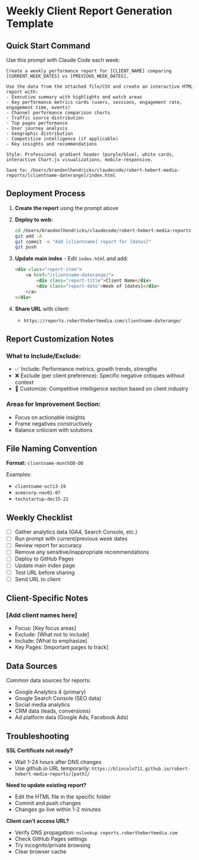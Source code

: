 # Weekly Client Report Generation Template

## Quick Start Command
Use this prompt with Claude Code each week:

```
Create a weekly performance report for [CLIENT_NAME] comparing [CURRENT_WEEK_DATES] vs [PREVIOUS_WEEK_DATES].

Use the data from the attached file/CSV and create an interactive HTML report with:
- Executive summary with highlights and watch areas
- Key performance metrics cards (users, sessions, engagement rate, engagement time, events)
- Channel performance comparison charts
- Traffic source distribution
- Top pages performance
- User journey analysis
- Geographic distribution
- Competitive intelligence (if applicable)
- Key insights and recommendations

Style: Professional gradient header (purple/blue), white cards, interactive Chart.js visualizations, mobile-responsive.

Save to: /Users/brandonlhendricks/claudecode/robert-hebert-media-reports/[clientname-daterange]/index.html
```

## Deployment Process

1. **Create the report** using the prompt above
2. **Deploy to web**:
   ```bash
   cd /Users/brandonlhendricks/claudecode/robert-hebert-media-reports
   git add -A
   git commit -m "Add [clientname] report for [dates]"
   git push
   ```

3. **Update main index** - Edit `index.html` and add:
   ```html
   <div class="report-item">
       <a href="/clientname-daterange/">
           <div class="report-title">Client Name</div>
           <div class="report-date">Week of [dates]</div>
       </a>
   </div>
   ```

4. **Share URL** with client:
   - `https://reports.roberthebertmedia.com/clientname-daterange/`

## Report Customization Notes

### What to Include/Exclude:
- ✅ Include: Performance metrics, growth trends, strengths
- ❌ Exclude (per client preference): Specific negative critiques without context
- 🔄 Customize: Competitive intelligence section based on client industry

### Areas for Improvement Section:
- Focus on actionable insights
- Frame negatives constructively
- Balance criticism with solutions

## File Naming Convention

**Format:** `clientname-monthDD-DD`

Examples:
- `clientname-oct13-19`
- `acmecorp-nov01-07`
- `techstartup-dec15-21`

## Weekly Checklist

- [ ] Gather analytics data (GA4, Search Console, etc.)
- [ ] Run prompt with current/previous week dates
- [ ] Review report for accuracy
- [ ] Remove any sensitive/inappropriate recommendations
- [ ] Deploy to GitHub Pages
- [ ] Update main index page
- [ ] Test URL before sharing
- [ ] Send URL to client

## Client-Specific Notes

### [Add client names here]
- Focus: [Key focus areas]
- Exclude: [What not to include]
- Include: [What to emphasize]
- Key Pages: [Important pages to track]

## Data Sources

Common data sources for reports:
- Google Analytics 4 (primary)
- Google Search Console (SEO data)
- Social media analytics
- CRM data (leads, conversions)
- Ad platform data (Google Ads, Facebook Ads)

## Troubleshooting

**SSL Certificate not ready?**
- Wait 1-24 hours after DNS changes
- Use github.io URL temporarily: `https://blincoln711.github.io/robert-hebert-media-reports/[path]/`

**Need to update existing report?**
- Edit the HTML file in the specific folder
- Commit and push changes
- Changes go live within 1-2 minutes

**Client can't access URL?**
- Verify DNS propagation: `nslookup reports.roberthebertmedia.com`
- Check GitHub Pages settings
- Try incognito/private browsing
- Clear browser cache

